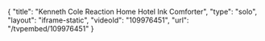 {
    "title": "Kenneth Cole Reaction Home Hotel Ink Comforter",
    "type": "solo",
    "layout": "iframe-static",
    "videoId": "109976451",
    "url": "\/tvpembed\/109976451"
}